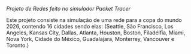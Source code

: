 *Projeto de Redes feito no simulador Packet Tracer*

Este projeto consiste na simulação de uma rede para a copa do mundo 2026, contendo 16 cidades sendo elas: 
(Seattle, São Francisco, Los Angeles, Kansas City, Dallas, Atlanta, Houston, Boston, Filadélfia, Miami, Nova York, Cidade do México, Guadalajara, Monterrey, Vancouver e Toronto.)

